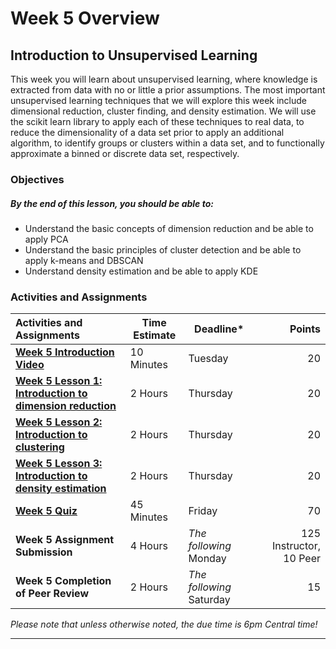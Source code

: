 # Week 5 Overview #

## Introduction to Unsupervised Learning ##

This week you will learn about unsupervised learning, where knowledge is
extracted from data with no or little a prior assumptions. The most
important unsupervised learning techniques that we will explore this
week include dimensional reduction, cluster finding, and density
estimation. We will use the scikit learn library to apply each of these
techniques to real data, to reduce the dimensionality of a data set
prior to apply an additional algorithm, to identify groups or clusters
within a data set, and to functionally approximate a binned or
discrete data set, respectively.

### Objectives ###

##### By the end of this lesson, you should be able to: ######

- Understand the basic concepts of dimension reduction and be able to apply PCA
- Understand the basic principles of cluster detection and be able to apply k-means and DBSCAN
- Understand density estimation and be able to apply KDE

### Activities and Assignments ###

| Activities and Assignments               | Time Estimate | Deadline*                |                 Points |
| :--------------------------------------- | ------------- | ------------------------ | ---------------------: |
| **[Week 5 Introduction Video][wv]**      | 10 Minutes    | Tuesday                  |                     20 |
| **[Week 5 Lesson 1: Introduction to dimension reduction](lesson1.md)** | 2 Hours       | Thursday                 |                     20 |
| **[Week 5 Lesson 2: Introduction to clustering](lesson2.md)** | 2 Hours       | Thursday                 |                     20 |
| **[Week 5 Lesson 3: Introduction to density estimation](lesson3.md)** | 2 Hours       | Thursday                 |                     20 |
| **[Week 5 Quiz][wq]**                    | 45 Minutes    | Friday                   |                     70 |
| **Week 5 Assignment Submission**         | 4 Hours       | *The following* Monday   | 125 Instructor, 10 Peer |
| **Week 5 Completion of Peer Review**     | 2 Hours       | *The following* Saturday |                     15 |

*Please note that unless otherwise noted, the due time is 6pm Central time!*

----------
[wv]: https://mediaspace.illinois.edu/media/W5OV/0_j69luko5/63153661
[wq]: https://learn.illinois.edu/mod/quiz/
